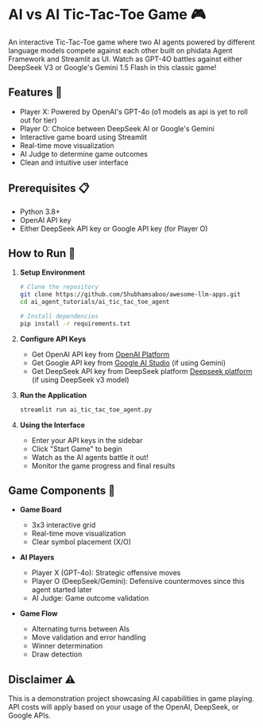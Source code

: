 # AI vs AI Tic-Tac-Toe Game 🎮

An interactive Tic-Tac-Toe game where two AI agents powered by different language models compete against each other built on phidata Agent Framework and Streamlit as UI. Watch as GPT-4O battles against either DeepSeek V3 or Google's Gemini 1.5 Flash in this classic game!

## Features 🌟

- Player X: Powered by OpenAI's GPT-4o (o1 models as api is yet to roll out for tier)
- Player O: Choice between DeepSeek AI or Google's Gemini
- Interactive game board using Streamlit
- Real-time move visualization
- AI Judge to determine game outcomes
- Clean and intuitive user interface

## Prerequisites 📋

- Python 3.8+
- OpenAI API key
- Either DeepSeek API key or Google API key (for Player O)

## How to Run 🚀

1. **Setup Environment**
   ```bash
   # Clone the repository
   git clone https://github.com/Shubhamsaboo/awesome-llm-apps.git
   cd ai_agent_tutorials/ai_tic_tac_toe_agent

   # Install dependencies
   pip install -r requirements.txt
   ```

2. **Configure API Keys**
   - Get OpenAI API key from [OpenAI Platform](https://platform.openai.com)
   - Get Google API key from [Google AI Studio](https://aistudio.google.com) (if using Gemini)
   - Get DeepSeek API key from DeepSeek platform [Deepseek platform](https://www.deepseek.com) (if using DeepSeek v3 model)

4. **Run the Application**
   ```bash
   streamlit run ai_tic_tac_toe_agent.py
   ```

5. **Using the Interface**
   - Enter your API keys in the sidebar
   - Click "Start Game" to begin
   - Watch as the AI agents battle it out!
   - Monitor the game progress and final results

## Game Components 🎯

- **Game Board**
  - 3x3 interactive grid
  - Real-time move visualization
  - Clear symbol placement (X/O)

- **AI Players**
  - Player X (GPT-4o): Strategic offensive moves
  - Player O (DeepSeek/Gemini): Defensive countermoves since this agent started later
  - AI Judge: Game outcome validation

- **Game Flow**
  - Alternating turns between AIs
  - Move validation and error handling
  - Winner determination
  - Draw detection

## Disclaimer ⚠️

This is a demonstration project showcasing AI capabilities in game playing. API costs will apply based on your usage of the OpenAI, DeepSeek, or Google APIs.
